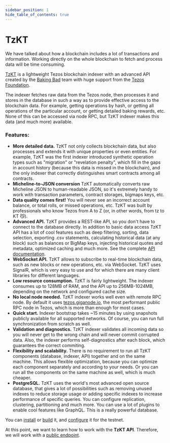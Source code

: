 ```yaml
---
sidebar_position: 1
hide_table_of_contents: true
---
```

# TzKT

We have talked about how a blockchain includes a lot of transactions and information. Working directly on the whole blockchain to fetch and process data will be time consuming. 

[TzKT](https://github.com/baking-bad/tzkt) is a lightweight Tezos blockchain indexer with an advanced API created by the [Baking Bad](https://baking-bad.org/docs) team with huge support from the [Tezos Foundation](https://tezos.foundation/).

The indexer fetches raw data from the Tezos node, then processes it and stores in the database in such a way as to provide effective access to the blockchain data. For example, getting operations by hash, or getting all operations of the particular account, or getting detailed baking rewards, etc. None of this can be accessed via node RPC, but TzKT indexer makes this data \(and much more\) available.

### Features:

* **More detailed data.** TzKT not only collects blockchain data, but also processes and extends it with unique properties or even entities. For example, TzKT was the first indexer introduced synthetic operation types such as "migration" or "revelation penalty", which fill in the gaps in account history \(because this data is missed in the blockchain\), and the only indexer that correctly distinguishes smart contracts among all contracts.
* **Micheline-to-JSON conversion** TzKT automatically converts raw Micheline JSON to human-readable JSON, so it's extremely handy to work with transaction parameters, contract storages, bigmaps keys, etc.
* **Data quality comes first!** You will never see an incorrect account balance, or total rolls, or missed operations, etc. TzKT was built by professionals who know Tezos from A to Z \(or, in other words, from tz to KT 😼\).
* **Advanced API.** TzKT provides a REST-like API, so you don't have to connect to the database directly. In addition to basic data access TzKT API has a lot of cool features such as deep filtering, sorting, data selection, exporting .csv statements, calculating historical data \(at any block\) such as balances or BigMap keys, injecting historical quotes and metadata, optimized caching and much more. See the complete [API documentation](https://api.tzkt.io/).
* **WebSocket API.** TzKT allows to subscribe to real-time blockchain data, such as new blocks or new operations, etc. via WebSocket. TzKT uses SignalR, which is very easy to use and for which there are many client libraries for different languages.
* **Low resource consumption.** TzKT is fairly lightweight. The indexer consumes up to 128MB of RAM, and the API up to 256MB-1024MB, depending on the network and configured cache size.
* **No local node needed.** TzKT indexer works well even with remote RPC node. By default it uses [tezos.giganode.io](https://tezos.giganode.io/), the most performant public RPC node in Tezos, which is more than enough for most cases.
* **Quick start.** Indexer bootstrap takes ~15 minutes by using snapshots publicly available for all supported networks. Of course, you can run full synchronization from scratch as well.
* **Validation and diagnostics.** TzKT indexer validates all incoming data so you will never get to the wrong chain and will never commit corrupted data. Also, the indexer performs self-diagnostics after each block, which guarantees the correct commiting.
* **Flexibility and scalability.** There is no requirement to run all TzKT components \(database, indexer, API\) together and on the same machine. This allows flexible optimization, because you can optimize each component separately and according to your needs. Or you can run all the components on the same machine as well, which is much cheaper.
* **PostgreSQL.** TzKT uses the world's most advanced open source database, that gives a lot of possibilities such as removing unused indexes to reduce storage usage or adding specific indexes to increase performance of specific queries. You can configure replication, clustering, partitioning and much more. You can use a lot of plugins to enable cool features like GraphQL. This is a really powerful database.

You can [install](https://github.com/baking-bad/tzkt#installation-docker) or [build](https://github.com/baking-bad/tzkt#installation-from-source) it, and [configure](https://github.com/baking-bad/tzkt#install-tzkt-indexer-and-api-for-testnets) it for the testnet.

At this point, we want to learn how to work with the **TzKT API**. Therefore, we will work with a [public endpoint](https://api.tzkt.io/#section/Introduction).

